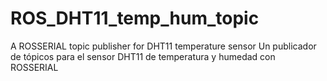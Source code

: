 # ROS_DHT11_temp_hum_topic
A ROSSERIAL topic publisher for  DHT11 temperature sensor Un publicador de tópicos para el sensor DHT11 de temperatura y humedad con ROSSERIAL
